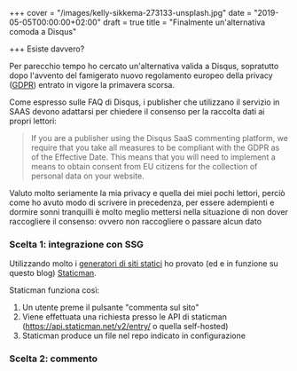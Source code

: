 +++
cover = "/images/kelly-sikkema-273133-unsplash.jpg"
date = "2019-05-05T00:00:00+02:00"
draft = true
title = "Finalmente un'alternativa comoda a Disqus"

+++
Esiste davvero?

Per parecchio tempo ho cercato un'alternativa valida a Disqus, sopratutto dopo l'avvento del famigerato nuovo regolamento europeo della privacy ([GDPR](https://eugdpr.org/ "GDPR")) entrato in vigore la primavera scorsa.

Come espresso sulle FAQ di Disqus, i publisher che utilizzano il servizio in SAAS devono adattarsi per chiedere il consenso per la raccolta dati ai propri lettori:

> If you are a publisher using the Disqus SaaS commenting platform, we require that you take all measures to be compliant with the GDPR as of the Effective Date. This means that you will need to implement a means to obtain consent from EU citizens for the collection of personal data on your website.

Valuto molto seriamente la mia privacy e quella dei miei pochi lettori, perciò come ho avuto modo di scrivere in precedenza, per essere adempienti e dormire sonni tranquilli è molto meglio mettersi nella situazione di non dover raccogliere il consenso: ovvero non raccogliere o passare alcun dato

### Scelta 1: integrazione con SSG

Utilizzando molto i [generatori di siti statici]() ho provato (ed e in funzione su questo blog) [Staticman](https://staticman.net/ "staticman"). 

Staticman funziona così:

1. Un utente preme il pulsante "commenta sul sito"
2. Viene effettuata una richiesta presso le API di staticman (https://api.staticman.net/v2/entry/ o quella self-hosted)
3. Staticman produce un file nel repo indicato in configurazione

### Scelta 2: commento